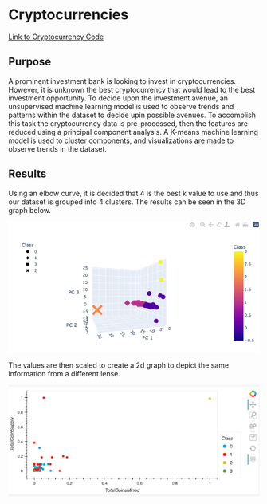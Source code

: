 # Cryptocurrencies

[Link to Cryptocurrency Code](https://github.com/c-geisel/Cryptocurrencies/blob/main/crypto_clustering.ipynb)

## Purpose
A prominent investment bank is looking to invest in cryptocurrencies. However, it is unknown the best cryptocurrency that would lead to the best investment opportunity. To decide upon the investment avenue, an unsupervised machine learning model is used to observe trends and patterns within the dataset to decide upin possible avenues. To accomplish this task the cryptocurrency data is pre-processed, then the features are reduced using a principal component analysis. A K-means machine learning model is used to cluster components, and visualizations are made to observe trends in the dataset. 

## Results 
Using an elbow curve, it is decided that 4 is the best k value to use and thus our dataset is grouped into 4 clusters. The results can be seen in the 3D graph below. 

![3d_plot.png](Resources/3d_plot.png)

The values are then scaled to create a 2d graph to depict the same information from a different lense. 

![2d_plot.png](Resources/2d_plot.png)

